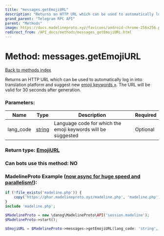 ```yaml
---
title: "messages.getEmojiURL"
description: "Returns an HTTP URL which can be used to automatically log in into translation platform and suggest new [emoji keywords »](https://core.telegram.org/api/custom-emoji#emoji-keywords). The URL will be valid for 30 seconds after generation."
grand_parent: "Telegram RPC API"
parent: "Methods"
image: https://docs.madelineproto.xyz/favicons/android-chrome-256x256.png
redirect_from: /API_docs/methods/messages_getEmojiURL.html
---
```

# Method: messages.getEmojiURL
[Back to methods index](index.html)



Returns an HTTP URL which can be used to automatically log in into translation platform and suggest new [emoji keywords »](https://core.telegram.org/api/custom-emoji#emoji-keywords). The URL will be valid for 30 seconds after generation.

### Parameters:

| Name     |    Type       | Description | Required |
|----------|---------------|-------------|----------|
|lang\_code|[string](/API_docs/types/string.html) | Language code for which the emoji keywords will be suggested | Optional|


### Return type: [EmojiURL](/API_docs/types/EmojiURL.html)

### Can bots use this method: **NO**


### MadelineProto Example ([now async for huge speed and parallelism!](https://docs.madelineproto.xyz/docs/ASYNC.html)):


```php
if (!file_exists('madeline.php')) {
    copy('https://phar.madelineproto.xyz/madeline.php', 'madeline.php');
}
include 'madeline.php';

$MadelineProto = new \danog\MadelineProto\API('session.madeline');
$MadelineProto->start();

$EmojiURL = $MadelineProto->messages->getEmojiURL(lang_code: 'string', );
```


